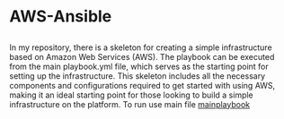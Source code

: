 # AWS-Ansible
##
In my repository, there is a skeleton for creating a simple infrastructure based on Amazon Web Services (AWS). The playbook can be executed from the main playbook.yml file, which serves as the starting point for setting up the infrastructure. This skeleton includes all the necessary components and configurations required to get started with using AWS, making it an ideal starting point for those looking to build a simple infrastructure on the platform. To run use main file [mainplaybook](https://github.com/dkasyan/AWS-Ansible/blob/main/mainplaybook.yml)
